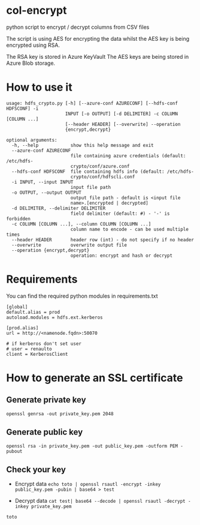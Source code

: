# col-encrypt
python script to encrypt / decrypt columns from CSV files

The script is using AES for encrypting the data whilst the AES key is being encrypted using RSA.

The RSA key is stored in Azure KeyVault 
The AES keys are being stored in Azure Blob storage.


# How to use it
```
usage: hdfs_crypto.py [-h] [--azure-conf AZURECONF] [--hdfs-conf HDFSCONF] -i
                      INPUT [-o OUTPUT] [-d DELIMITER] -c COLUMN [COLUMN ...]
                      [--header HEADER] [--overwrite] --operation
                      {encrypt,decrypt}

optional arguments:
  -h, --help            show this help message and exit
  --azure-conf AZURECONF
                        file containing azure credentials (default: /etc/hdfs-
                        crypto/conf/azure.conf
  --hdfs-conf HDFSCONF  file containing hdfs info (default: /etc/hdfs-
                        crypto/conf/hdfscli.conf
  -i INPUT, --input INPUT
                        input file path
  -o OUTPUT, --output OUTPUT
                        output file path - default is <input file
                        name>.[encrypted | decrypted]
  -d DELIMITER, --delimiter DELIMITER
                        field delimiter (default: #) - '-' is forbidden
  -c COLUMN [COLUMN ...], --column COLUMN [COLUMN ...]
                        column name to encode - can be used multiple times
  --header HEADER       header row (int) - do not specify if no header
  --overwrite           overwrite output file
  --operation {encrypt,decrypt}
                        operation: encrypt and hash or decrypt
```

# Requirements
You can find the required python modules in requirements.txt


```
[global]
default.alias = prod
autoload.modules = hdfs.ext.kerberos

[prod.alias]
url = http://<namenode.fqdn>:50070

# if kerberos don't set user
# user = renaulto
client = KerberosClient
```


# How to generate an SSL certificate
## Generate private key
`openssl genrsa -out private_key.pem 2048`

## Generate public key
`openssl rsa -in private_key.pem -out public_key.pem -outform PEM -pubout`

## Check your key 
- Encrypt data
`echo toto | openssl rsautl -encrypt -inkey public_key.pem -pubin | base64 > test`

- Decrypt data
`cat test| base64 --decode | openssl rsautl -decrypt -inkey private_key.pem`

`toto`